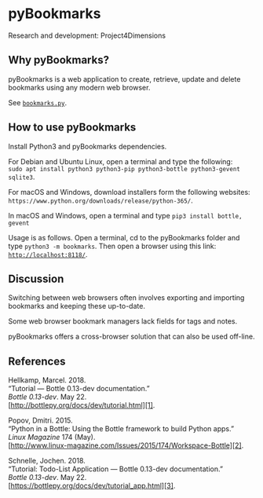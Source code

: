 # pyBookmarks

Research and development: Project4Dimensions

## Why pyBookmarks?

pyBookmarks is a web application to create, retrieve, update and delete
bookmarks using any modern web browser.

See [`bookmarks.py`](bookmarks.py).

## How to use pyBookmarks

Install Python3 and pyBookmarks dependencies.

For Debian and Ubuntu Linux, open a terminal and type the following:  
`sudo apt install python3 python3-pip python3-bottle python3-gevent sqlite3`.

For macOS and Windows, download installers form the following websites:  
`https://www.python.org/downloads/release/python-365/`.

In macOS and Windows, open a terminal and type `pip3 install bottle, gevent` 

Usage is as follows. Open a terminal, cd to the pyBookmarks folder
and type `python3 -m bookmarks`. Then open a browser using this link:
[`http://localhost:8118/`](http://localhost:8118/).

## Discussion

Switching between web browsers often involves exporting and importing
bookmarks and keeping these up-to-date.

Some web browser bookmark managers lack fields for tags and notes.

pyBookmarks offers a cross-browser solution that can also be used off-line.

## References

Hellkamp, Marcel. 2018.  
“Tutorial — Bottle 0.13-dev documentation.”  
*Bottle 0.13-dev*. May 22.  
[http://bottlepy.org/docs/dev/tutorial.html][1].

[1]: http://bottlepy.org/docs/dev/tutorial.html

Popov, Dmitri. 2015.  
“Python in a Bottle: Using the Bottle framework to build Python apps.”  
*Linux Magazine* 174 (May).  
[http://www.linux-magazine.com/Issues/2015/174/Workspace-Bottle][2].

[2]: http://www.linux-magazine.com/Issues/2015/174/Workspace-Bottle

Schnelle, Jochen. 2018.  
“Tutorial: Todo-List Application — Bottle 0.13-dev documentation.”  
*Bottle 0.13-dev*. May 22.  
[https://bottlepy.org/docs/dev/tutorial_app.html][3].

[3]: https://bottlepy.org/docs/dev/tutorial_app.html

